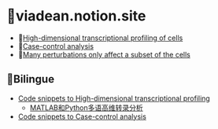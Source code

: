 # :ocean:viadean.notion.site
- 🔰[High-dimensional transcriptional profiling of cells](https://viadean.notion.site/High-dimensional-transcriptional-profiling-of-cells-1361ae7b9a328082a918ef3498e2c90b?pvs=4)
- 🔰[Case-control analysis](https://viadean.notion.site/Case-control-analysis-1361ae7b9a328098a692dfb4205ff8fa?pvs=4)
- 🔰[Many perturbations only affect a subset of the cells](https://viadean.notion.site/Many-perturbations-only-affect-a-subset-of-the-cells-1361ae7b9a3280519fb9c7a7a583431a?pvs=4)
## :flags:Bilingue
- [Code snippets to High-dimensional transcriptional profiling](https://viadean.notion.site/High-dimensional-transcriptional-profiling-of-cells-1361ae7b9a328082a918ef3498e2c90b?pvs=4)
  - [MATLAB和Python多语高维转录分析](https://viadean.notion.site/MATLAB-Python-1371ae7b9a3280c2a376c8001b9e47d0?pvs=4)
- [Code snippets to Case-control analysis](https://viadean.notion.site/Case-control-analysis-1361ae7b9a328098a692dfb4205ff8fa?pvs=4)
